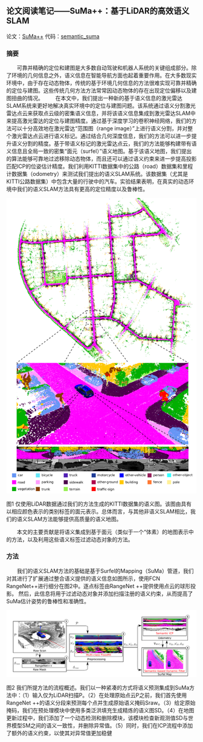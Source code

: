 # 
论文阅读笔记——SuMa++：基于LiDAR的高效语义SLAM
---


论文：[SuMa++](http://www.ipb.uni-bonn.de/wp-content/papercite-data/pdf/chen2019iros.pdf)
代码：[semantic_suma](https://github.com/PRBonn/semantic_suma)

### 摘要

&emsp;&emsp;可靠并精确的定位和建图是大多数自动驾驶和机器人系统的关键组成部分。除了环境的几何信息之外，语义信息在智能导航方面也起着重要作用。在大多数现实环境中，由于存在动态物体，传统的基于环境几何信息的方法很难实现可靠并精确的定位与建图。这些传统几何方法方法常常因动态物体的存在出现定位偏移以及建图扭曲的情况。
&emsp;&emsp;在本文中，我们提出一种新的基于语义信息的激光雷达SLAM系统来更好地解决真实环境中的定位与建图问题。该系统通过语义分割激光雷达点云来获取点云级的密集语义信息，并将该语义信息集成到激光雷达SLAM中来提高激光雷达的定位与建图精度。通过基于深度学习的卷积神经网络，我们的方法可以十分高效地在激光雷达“范围图（range image）”上进行语义分割，并对整个激光雷达点云进行语义标记。通过结合几何深度信息，我们的方法可以进一步提升语义分割的精度。基于带语义标记的激光雷达点云，我们的方法能够构建带有语义信息且全局一致的密集“面元（surfel）”语义地图。基于该语义地图，我们提出的算法能够可靠地过滤移除动态物体，而且还可以通过语义约束来进一步提高投影匹配ICP的位姿估计精度。我们利用KITTI数据集中的公路（road）数据集和里程计数据集（odometry）来测试我们提出的语义SLAM系统。该数据集（尤其是KITTI公路数据集）中包含大量的行驶中的汽车。实验结果表明，在真实的动态环境中我们的语义SLAM方法具有更高的定位精度以及鲁棒性。

![title](https://github.com/hyxhope/picture/blob/master/suma%2B%2B/suma%2B%2B_1.png)


图1 仅使用LiDAR数据通过我们的方法生成的KITTI数据集的语义图。该图由具有以相应颜色表示的类别标签的面元表示。总体而言，与其他非语义SLAM相比，我们的语义SLAM方法能够提供高质量的语义地图。




&emsp;&emsp;本文的主要贡献是将语义集成到基于面元（类似于一个“体素）的地图表示中的方法，以及利用这些语义标签过滤动态对象的方法。

### 方法

&emsp;&emsp;我们的语义SLAM方法的基础是基于Surfel的Mapping（SuMa）管道，我们对其进行了扩展通过整合语义提供的语义信息如图所示，使用FCN RangeNet++进行细分在图2中。逐点标签由RangeNet ++提供使用点云的球形投影。 然后，此信息将用于过滤动态对象并添加扫描注册的语义约束，从而提高了SuMa估计姿势的鲁棒性和准确性。

![title](https://github.com/hyxhope/picture/blob/master/suma%2B%2B/suma%2B%2B_2.png)


图2 我们所提方法的流程概述。我们以一种紧凑的方式将语义预测集成到SuMa方法中：（1）输入仅为LiDAR扫描P。（2）在处理原始点云P之前，我们首先使用RangeNet ++的语义分段来预测每个点并生成原始语义掩码Sraw。（3）给定原始掩码，我们在预处理模块中使用多类泛洪填充生成精炼的语义图SD。（4）在地图更新过程中，我们添加了一个动态检测和删除模块，该模块检查新观测值SD与世界模型SM之间的语义一致性，并删除异常值。（5）同时，我们在ICP流程中添加了额外的语义约束，以使其对异常值更加稳健

